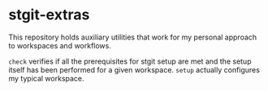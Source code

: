 # stgit-extras

This repository holds auxiliary utilities that work for my personal approach to
workspaces and workflows.

`check` verifies if all the prerequisites for stgit setup are met and the setup
itself has been performed for a given workspace.
`setup` actually configures my typical workspace.
